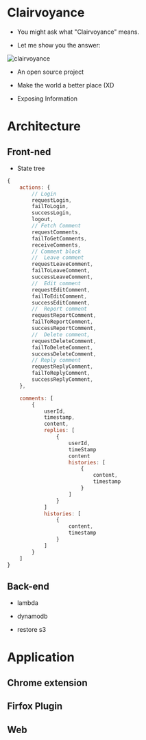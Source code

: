 # Clairvoyance

- You might ask what "Clairvoyance" means.

- Let me show you the answer:

![clairvoyance](https://raw.githubusercontent.com/abalone0204/Clairvoyance/master/static/intro.jpg)

- An open source project

- Make the world a better place (XD

- Exposing Information

# Architecture

## Front-ned

- State tree

```js
{
    actions: {
        // Login
        requestLogin,
        failToLogin,
        successLogin,
        logout,
        // Fetch Comment
        requestComments,
        failToGetComments,
        receiveComments,
        // Comment block
        //  Leave comment
        requestLeaveComment,
        failToLeaveComment,
        successLeaveComment,
        //  Edit comment
        requestEditComment,
        failToEditComment,
        successEditComment,
        //  Report comment
        requestReportComment,
        failToReportComment,
        successReportComment,
        //  Delete comment,
        requestDeleteComment,
        failToDeleteComment,
        successDeleteComment,
        // Reply comment
        requestReplyComment,
        failToReplyComment,
        successReplyComment,
    },

    comments: [
        {
            userId,
            timestamp,
            content,
            replies: [
                {
                    userId,
                    timeStamp
                    content
                    histories: [
                        {
                            content,
                            timestamp
                        }
                    ]                                        
                }
            ]
            histories: [
                {
                    content,
                    timestamp
                }
            ]
        }
    ]
}
```

## Back-end

- lambda

- dynamodb

- restore s3

# Application

## Chrome extension

## Firfox Plugin

## Web 
